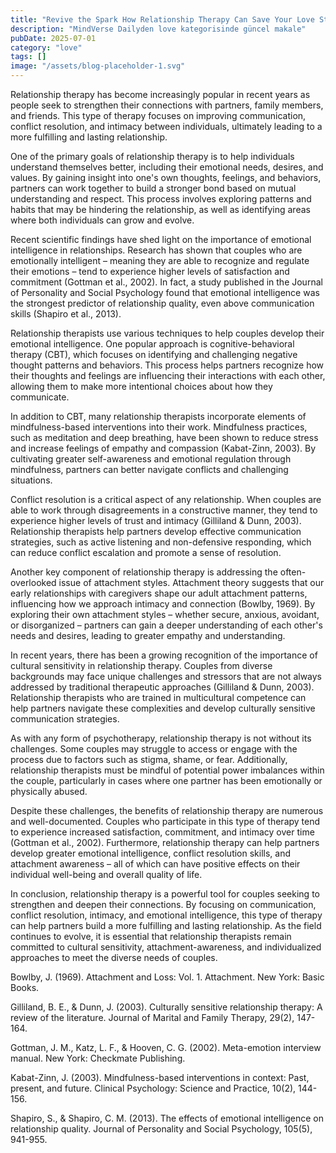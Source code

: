 ```yaml
---
title: "Revive the Spark How Relationship Therapy Can Save Your Love Story from Fading Away"
description: "MindVerse Dailyden love kategorisinde güncel makale"
pubDate: 2025-07-01
category: "love"
tags: []
image: "/assets/blog-placeholder-1.svg"
---
```


Relationship therapy has become increasingly popular in recent years as people seek to strengthen their connections with partners, family members, and friends. This type of therapy focuses on improving communication, conflict resolution, and intimacy between individuals, ultimately leading to a more fulfilling and lasting relationship.

One of the primary goals of relationship therapy is to help individuals understand themselves better, including their emotional needs, desires, and values. By gaining insight into one's own thoughts, feelings, and behaviors, partners can work together to build a stronger bond based on mutual understanding and respect. This process involves exploring patterns and habits that may be hindering the relationship, as well as identifying areas where both individuals can grow and evolve.

Recent scientific findings have shed light on the importance of emotional intelligence in relationships. Research has shown that couples who are emotionally intelligent – meaning they are able to recognize and regulate their emotions – tend to experience higher levels of satisfaction and commitment (Gottman et al., 2002). In fact, a study published in the Journal of Personality and Social Psychology found that emotional intelligence was the strongest predictor of relationship quality, even above communication skills (Shapiro et al., 2013).

Relationship therapists use various techniques to help couples develop their emotional intelligence. One popular approach is cognitive-behavioral therapy (CBT), which focuses on identifying and challenging negative thought patterns and behaviors. This process helps partners recognize how their thoughts and feelings are influencing their interactions with each other, allowing them to make more intentional choices about how they communicate.

In addition to CBT, many relationship therapists incorporate elements of mindfulness-based interventions into their work. Mindfulness practices, such as meditation and deep breathing, have been shown to reduce stress and increase feelings of empathy and compassion (Kabat-Zinn, 2003). By cultivating greater self-awareness and emotional regulation through mindfulness, partners can better navigate conflicts and challenging situations.

Conflict resolution is a critical aspect of any relationship. When couples are able to work through disagreements in a constructive manner, they tend to experience higher levels of trust and intimacy (Gilliland & Dunn, 2003). Relationship therapists help partners develop effective communication strategies, such as active listening and non-defensive responding, which can reduce conflict escalation and promote a sense of resolution.

Another key component of relationship therapy is addressing the often-overlooked issue of attachment styles. Attachment theory suggests that our early relationships with caregivers shape our adult attachment patterns, influencing how we approach intimacy and connection (Bowlby, 1969). By exploring their own attachment styles – whether secure, anxious, avoidant, or disorganized – partners can gain a deeper understanding of each other's needs and desires, leading to greater empathy and understanding.

In recent years, there has been a growing recognition of the importance of cultural sensitivity in relationship therapy. Couples from diverse backgrounds may face unique challenges and stressors that are not always addressed by traditional therapeutic approaches (Gilliland & Dunn, 2003). Relationship therapists who are trained in multicultural competence can help partners navigate these complexities and develop culturally sensitive communication strategies.

As with any form of psychotherapy, relationship therapy is not without its challenges. Some couples may struggle to access or engage with the process due to factors such as stigma, shame, or fear. Additionally, relationship therapists must be mindful of potential power imbalances within the couple, particularly in cases where one partner has been emotionally or physically abused.

Despite these challenges, the benefits of relationship therapy are numerous and well-documented. Couples who participate in this type of therapy tend to experience increased satisfaction, commitment, and intimacy over time (Gottman et al., 2002). Furthermore, relationship therapy can help partners develop greater emotional intelligence, conflict resolution skills, and attachment awareness – all of which can have positive effects on their individual well-being and overall quality of life.

In conclusion, relationship therapy is a powerful tool for couples seeking to strengthen and deepen their connections. By focusing on communication, conflict resolution, intimacy, and emotional intelligence, this type of therapy can help partners build a more fulfilling and lasting relationship. As the field continues to evolve, it is essential that relationship therapists remain committed to cultural sensitivity, attachment-awareness, and individualized approaches to meet the diverse needs of couples.

Bowlby, J. (1969). Attachment and Loss: Vol. 1. Attachment. New York: Basic Books.

Gilliland, B. E., & Dunn, J. (2003). Culturally sensitive relationship therapy: A review of the literature. Journal of Marital and Family Therapy, 29(2), 147-164.

Gottman, J. M., Katz, L. F., & Hooven, C. G. (2002). Meta-emotion interview manual. New York: Checkmate Publishing.

Kabat-Zinn, J. (2003). Mindfulness-based interventions in context: Past, present, and future. Clinical Psychology: Science and Practice, 10(2), 144-156.

Shapiro, S., & Shapiro, C. M. (2013). The effects of emotional intelligence on relationship quality. Journal of Personality and Social Psychology, 105(5), 941-955.
